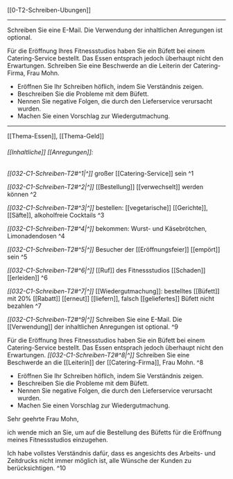[[0-T2-Schreiben-Ubungen]]


---

Schreiben Sie eine E-Mail. Die Verwendung der inhaltlichen Anregungen ist optional.

Für die Eröffnung Ihres Fitnessstudios haben Sie ein Büfett bei einem Catering-Service bestellt. Das Essen entsprach jedoch überhaupt nicht den Erwartungen. Schreiben Sie eine Beschwerde an die Leiterin der Catering-Firma, Frau Mohn.
- Eröffnen Sie Ihr Schreiben höflich, indem Sie Verständnis zeigen.
- Beschreiben Sie die Probleme mit dem Büfett.
- Nennen Sie negative Folgen, die durch den Lieferservice verursacht wurden.
- Machen Sie einen Vorschlag zur Wiedergutmachung.


---

[[Thema-Essen]], [[Thema-Geld]]

###### [[Inhaltliche]] [[Anregungen]]:
*[[032-C1-Schreiben-T2#^1|^]]* großer [[Catering-Service]] sein ^1

*[[032-C1-Schreiben-T2#^2|^]]* [[Bestellung]] [[verwechselt]] werden können ^2

*[[032-C1-Schreiben-T2#^3|^]]* bestellen: [[vegetarische]] [[Gerichte]], [[Säfte]], alkoholfreie Cocktails ^3

*[[032-C1-Schreiben-T2#^4|^]]* bekommen: Wurst- und Käsebrötchen, Limonadendosen ^4

*[[032-C1-Schreiben-T2#^5|^]]* Besucher der [[Eröffnungsfeier]] [[empört]] sein ^5

*[[032-C1-Schreiben-T2#^6|^]]* [[Ruf]] des Fitnessstudios [[Schaden]] [[erleiden]] ^6

*[[032-C1-Schreiben-T2#^7|^]]* [[Wiedergutmachung]]: bestelltes [[Büfett]] mit 20% [[Rabatt]] [[erneut]] [[liefern]], falsch [[geliefertes]] Büfett nicht bezahlen ^7



*[[032-C1-Schreiben-T2#^9|^]]* Schreiben Sie eine E-Mail. Die [[Verwendung]] der inhaltlichen Anregungen ist optional. ^9


Für die Eröffnung Ihres Fitnessstudios haben Sie ein Büfett bei einem Catering-Service bestellt. Das Essen entsprach jedoch überhaupt nicht den Erwartungen.
*[[032-C1-Schreiben-T2#^8|^]]* Schreiben Sie eine Beschwerde an die [[Leiterin]] der [[Catering-Firma]], Frau Mohn. ^8

- Eröffnen Sie Ihr Schreiben höflich, indem Sie Verständnis zeigen.
- Beschreiben Sie die Probleme mit dem Büfett.
- Nennen Sie negative Folgen, die durch den Lieferservice verursacht wurden.
- Machen Sie einen Vorschlag zur Wiedergutmachung.


Sehr geehrte Frau Mohn,

ich wende mich an Sie, um auf die Bestellung des Büfetts für die Eröffnung meines Fitnessstudios einzugehen.

Ich habe vollstes Verständnis dafür, dass es angesichts des Arbeits- und Zeitdrucks nicht immer möglich ist, alle Wünsche der Kunden zu berücksichtigen. ^10



